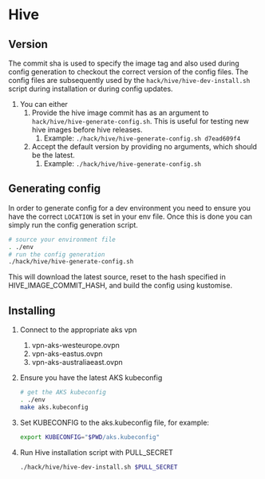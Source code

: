 # Hive

## Version

The commit sha is used to specify the image tag and also used during config generation to checkout the correct version of the config files. The config files are subsequently used by the `hack/hive/hive-dev-install.sh` script during installation or during config updates.

1. You can either
   1. Provide the hive image commit has as an argument to `hack/hive/hive-generate-config.sh`. This is useful for testing new hive images before hive releases.
      1. Example: `./hack/hive/hive-generate-config.sh d7ead609f4`
   1. Accept the default version by providing no arguments, which should be the latest.
      1. Example: `./hack/hive/hive-generate-config.sh`

## Generating config

In order to generate config for a dev environment you need to ensure you have the correct `LOCATION` is set in your env file. Once this is done you can simply run the config generation script.

```bash
# source your environment file
. ./env
# run the config generation
./hack/hive/hive-generate-config.sh
```

This will download the latest source, reset to the hash specified in HIVE_IMAGE_COMMIT_HASH, and build the config using kustomise.

## Installing

1. Connect to the appropriate aks vpn
   1. vpn-aks-westeurope.ovpn
   1. vpn-aks-eastus.ovpn
   1. vpn-aks-australiaeast.ovpn
1. Ensure you have the latest AKS kubeconfig  

    ```bash
    # get the AKS kubeconfig
    . ./env
    make aks.kubeconfig
    ```

1. Set KUBECONFIG to the aks.kubeconfig file, for example:

    ```bash
    export KUBECONFIG="$PWD/aks.kubeconfig"
    ```

1. Run Hive installation script with PULL_SECRET

    ```bash
    ./hack/hive/hive-dev-install.sh $PULL_SECRET
    ```
